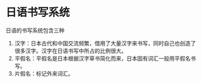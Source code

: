 # 日语书写系统

日语的书写系统包含三种

1. 汉字：日本古代和中国交流频繁，借用了大量汉字来书写，同时自己也创造了很多汉字。汉字在日语书写中所占的比例很大。
2. 平假名：平假名是日本根据汉字草书简化而来，日本固有词汇一般用平假名书写。
3. 片假名：标记外来词汇。



